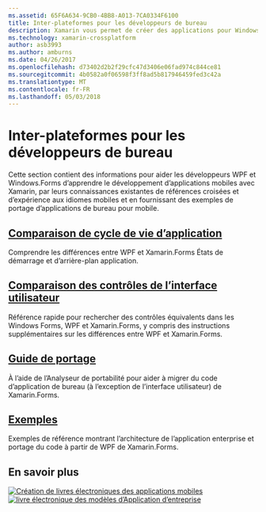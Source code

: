 ```yaml
---
ms.assetid: 65F6A634-9CB0-4BB8-A013-7CA0334F6100
title: Inter-plateformes pour les développeurs de bureau
description: Xamarin vous permet de créer des applications pour Windows, Android, iOS et Mac à l’aide de vos compétences en matière de Windows Forms ou WPF.
ms.technology: xamarin-crossplatform
author: asb3993
ms.author: amburns
ms.date: 04/26/2017
ms.openlocfilehash: d73402d2b2f29cfc47d3406e06fad974c844ce81
ms.sourcegitcommit: 4b0582a0f06598f3ff8ad5b817946459fed3c42a
ms.translationtype: MT
ms.contentlocale: fr-FR
ms.lasthandoff: 05/03/2018
---
```

# <a name="cross-platform-for-desktop-developers"></a>Inter-plateformes pour les développeurs de bureau

Cette section contient des informations pour aider les développeurs WPF et Windows.Forms d’apprendre le développement d’applications mobiles avec Xamarin, par leurs connaissances existantes de références croisées et d’expérience aux idiomes mobiles et en fournissant des exemples de portage d’applications de bureau pour mobile.

## <a name="app-lifecycle-comparisonlifecyclemd"></a>[Comparaison de cycle de vie d’application](lifecycle.md)

Comprendre les différences entre WPF et Xamarin.Forms États de démarrage et d’arrière-plan application.

## <a name="ui-controls-comparisoncontrolsindexmd"></a>[Comparaison des contrôles de l’interface utilisateur](controls/index.md)

Référence rapide pour rechercher des contrôles équivalents dans les Windows Forms, WPF et Xamarin.Forms, y compris des instructions supplémentaires sur les différences entre WPF et Xamarin.Forms.

## <a name="porting-guidanceportingmd"></a>[Guide de portage](porting.md)

À l’aide de l’Analyseur de portabilité pour aider à migrer du code d’application de bureau (à l’exception de l’interface utilisateur) de Xamarin.Forms.

## <a name="samplessamplesmd"></a>[Exemples](samples.md)

Exemples de référence montrant l’architecture de l’application enterprise et portage du code à partir de WPF de Xamarin.Forms.

## <a name="learn-more"></a>En savoir plus

[![Création de livres électroniques des applications mobiles](images/creating-sml.png)](~/xamarin-forms/creating-mobile-apps-xamarin-forms/index.md) [ ![livre électronique des modèles d’Application d’entreprise](images/enterprise-sml.png)](~/xamarin-forms/enterprise-application-patterns/index.md)

